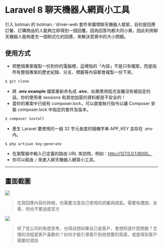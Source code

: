 # Laravel 8 聊天機器人網頁小工具

引入 botman 的 botman／driver-web 套件來擴增聊天機器人框架，目的是回應訂餐、訂購商品的人能夠立即得到一個回覆。因為回答均都大同小異，因此利用聊天機器人能夠產生一個制式化的回應，來解決買賣中的大小問題。

## 使用方式
- 把整個專案複製一份到你的電腦裡，這裡指的「內容」不是只有檔案，而是指所有整個專案的歷史紀錄、分支、標籤等內容都會複製一份下來。
```sh
$ git clone
```
- 將 __.env.example__ 檔案重新命名成 __.env__，如果應用程式金鑰沒有被設定的話，你的使用者 sessions 和其他加密的資料都是不安全的！
- 當你的專案中已經有 composer.lock，可以直接執行指令以讓 Composer 安裝 composer.lock 中指定的套件及版本。
```sh
$ composer install
```
- 產生 Laravel 要使用的一組 32 字元長度的隨機字串 APP_KEY 並存在 .env 內。
```sh
$ php artisan key:generate
```
- 在瀏覽器中輸入已定義的路由 URL 來訪問，例如：http://127.0.0.1:8000。
- 你可以經由 `/` 來進入聊天機器人網頁小工具。

----

## 畫面截圖
![](https://i.imgur.com/aCiVVh3.png)
> 在寫回應內容的時候，也需要注意自己使用的詞彙與語氣。需要有禮貌、友善，但也不要過度官方

![](https://i.imgur.com/ZFWtfvD.png)
> 除了從公司的角度思考，也得試想如果自己是客戶，會想知道什麼問題？怎樣的流程是客戶喜歡的？如何才能引導客戶到他想要的頁面，或是得到客戶需要的資訊
